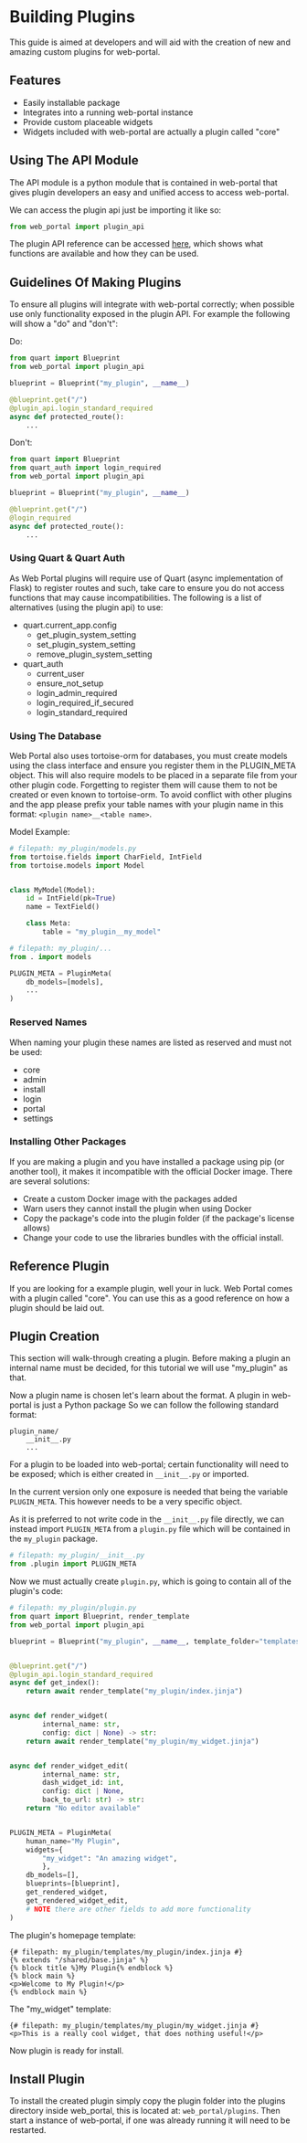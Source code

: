# Building Plugins
This guide is aimed at developers and will aid with the creation of new and amazing custom plugins for web-portal.

## Features
- Easily installable package
- Integrates into a running web-portal instance
- Provide custom placeable widgets
- Widgets included with web-portal are actually a plugin called "core"

## Using The API Module
The API module is a python module that is contained in web-portal that gives plugin developers an easy and unified access to access web-portal.

We can access the plugin api just be importing it like so:

```python
from web_portal import plugin_api
```

The plugin API reference can be accessed [here](plugin-reference.md), which shows what functions are available and how they can be used.

## Guidelines Of Making Plugins
To ensure all plugins will integrate with web-portal correctly; when possible use only functionality exposed in the plugin API. For example the following will show a "do" and "don't":

Do:

```python
from quart import Blueprint
from web_portal import plugin_api

blueprint = Blueprint("my_plugin", __name__)

@blueprint.get("/")
@plugin_api.login_standard_required
async def protected_route():
    ...
```

Don't:

```python
from quart import Blueprint
from quart_auth import login_required
from web_portal import plugin_api

blueprint = Blueprint("my_plugin", __name__)

@blueprint.get("/")
@login_required
async def protected_route():
    ...
```

### Using Quart & Quart Auth
As Web Portal plugins will require use of Quart (async implementation of Flask) to register routes and such, take care to ensure you do not access functions that may cause incompatibilities. The following is a list of alternatives (using the plugin api) to use:

- quart.current_app.config
    - get_plugin_system_setting
    - set_plugin_system_setting
    - remove_plugin_system_setting
- quart_auth
    - current_user
    - ensure_not_setup
    - login_admin_required
    - login_required_if_secured
    - login_standard_required

### Using The Database
Web Portal also uses tortoise-orm for databases, you must create models using the class interface and ensure you register them in the PLUGIN_META object. This will also require models to be placed in a separate file from your other plugin code. Forgetting to register them will cause them to not be created or even known to tortoise-orm. To avoid conflict with other plugins and the app please prefix your table names with your plugin name in this format: `<plugin name>__<table name>`.

Model Example:

```python
# filepath: my_plugin/models.py
from tortoise.fields import CharField, IntField
from tortoise.models import Model


class MyModel(Model):
    id = IntField(pk=True)
    name = TextField()

    class Meta:
        table = "my_plugin__my_model"
```

```python
# filepath: my_plugin/...
from . import models

PLUGIN_META = PluginMeta(
    db_models=[models],
    ...
)
```

### Reserved Names
When naming your plugin these names are listed as reserved and must not be used:

- core
- admin
- install
- login
- portal
- settings

### Installing Other Packages
If you are making a plugin and you have installed a package using pip (or another tool), it makes it incompatible with the official Docker image. There are several solutions:

- Create a custom Docker image with the packages added
- Warn users they cannot install the plugin when using Docker
- Copy the package's code into the plugin folder (if the package's license allows)
- Change your code to use the libraries bundles with the official install.

## Reference Plugin
If you are looking for a example plugin, well your in luck. Web Portal comes with a plugin called "core". You can use this as a good reference on how a plugin should be laid out.


## Plugin Creation
This section will walk-through creating a plugin. Before making a plugin an internal name must be decided, for this tutorial we will use "my_plugin" as that.

Now a plugin name is chosen let's learn about the format. A plugin in web-portal is just a Python package So we can follow the following standard format:

```
plugin_name/
    __init__.py
    ...
```

For a plugin to be loaded into web-portal; certain functionality will need to be exposed; which is either created in `__init__.py` or imported.

In the current version only one exposure is needed that being the variable `PLUGIN_META`. This however needs to be a very specific object.

As it is preferred to not write code in the `__init__.py` file directly, we can instead import `PLUGIN_META` from a `plugin.py` file which will be contained in the `my_plugin` package.

```python
# filepath: my_plugin/__init__.py
from .plugin import PLUGIN_META
```

Now we must actually create `plugin.py`, which is going to contain all of the plugin's code:

```python
# filepath: my_plugin/plugin.py
from quart import Blueprint, render_template
from web_portal import plugin_api

blueprint = Blueprint("my_plugin", __name__, template_folder="templates")


@blueprint.get("/")
@plugin_api.login_standard_required
async def get_index():
    return await render_template("my_plugin/index.jinja")


async def render_widget(
        internal_name: str,
        config: dict | None) -> str:
    return await render_template("my_plugin/my_widget.jinja")


async def render_widget_edit(
        internal_name: str,
        dash_widget_id: int,
        config: dict | None,
        back_to_url: str) -> str:
    return "No editor available"


PLUGIN_META = PluginMeta(
    human_name="My Plugin",
    widgets={
        "my_widget": "An amazing widget",
        },
    db_models=[],
    blueprints=[blueprint],
    get_rendered_widget,
    get_rendered_widget_edit,
    # NOTE there are other fields to add more functionality
)

```

The plugin's homepage template:

```jinja
{# filepath: my_plugin/templates/my_plugin/index.jinja #}
{% extends "/shared/base.jinja" %}
{% block title %}My Plugin{% endblock %}
{% block main %}
<p>Welcome to My Plugin!</p>
{% endblock main %}
```

The "my_widget" template:

```jinja
{# filepath: my_plugin/templates/my_plugin/my_widget.jinja #}
<p>This is a really cool widget, that does nothing useful!</p>
```

Now plugin is ready for install.

## Install Plugin
To install the created plugin simply copy the plugin folder into the plugins directory inside web_portal, this is located at: `web_portal/plugins`. Then start a instance of web-portal, if one was already running it will need to be restarted.
